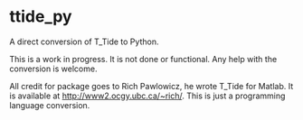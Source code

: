 ttide_py
========

A direct conversion of T_Tide to Python.



This is a work in progress. 
It is not done or functional.
Any help with the conversion is welcome.

All credit for package goes to Rich Pawlowicz, he wrote T_Tide for Matlab. 
It is available at http://www2.ocgy.ubc.ca/~rich/.
This is just a programming language conversion.



